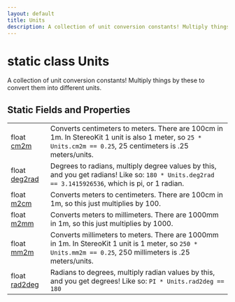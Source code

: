 ```yaml
---
layout: default
title: Units
description: A collection of unit conversion constants! Multiply things by these to convert them into different units.
---
```

# static class Units

A collection of unit conversion constants! Multiply things by these
to convert them into different units.




## Static Fields and Properties

|  |  |
|--|--|
|float [cm2m]({{site.url}}/Pages/Reference/Units/cm2m.html)|Converts centimeters to meters. There are 100cm in 1m. In StereoKit 1 unit is also 1 meter, so `25 * Units.cm2m == 0.25`, 25 centimeters is .25 meters/units.|
|float [deg2rad]({{site.url}}/Pages/Reference/Units/deg2rad.html)|Degrees to radians, multiply degree values by this, and you get radians! Like so: `180 * Units.deg2rad == 3.1415926536`, which is pi, or 1 radian.|
|float [m2cm]({{site.url}}/Pages/Reference/Units/m2cm.html)|Converts meters to centimeters. There are 100cm in 1m, so this just multiplies by 100.|
|float [m2mm]({{site.url}}/Pages/Reference/Units/m2mm.html)|Converts meters to millimeters. There are 1000mm in 1m, so this just multiplies by 1000.|
|float [mm2m]({{site.url}}/Pages/Reference/Units/mm2m.html)|Converts millimeters to meters. There are 1000mm in 1m. In StereoKit 1 unit is 1 meter, so `250 * Units.mm2m == 0.25`, 250 millimeters is .25 meters/units.|
|float [rad2deg]({{site.url}}/Pages/Reference/Units/rad2deg.html)|Radians to degrees, multiply radian values by this, and you get degrees! Like so: `PI * Units.rad2deg == 180`|


